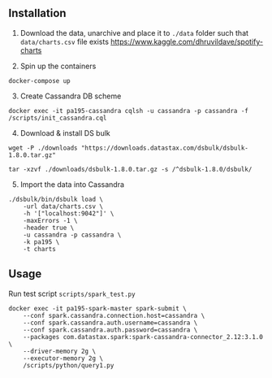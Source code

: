 ## Installation

1. Download the data, unarchive and place it to `./data` folder such that `data/charts.csv` file exists
https://www.kaggle.com/dhruvildave/spotify-charts

2. Spin up the containers

```
docker-compose up
```

3. Create Cassandra DB scheme
```
docker exec -it pa195-cassandra cqlsh -u cassandra -p cassandra -f /scripts/init_cassandra.cql
```

4. Download & install DS bulk

```
wget -P ./downloads "https://downloads.datastax.com/dsbulk/dsbulk-1.8.0.tar.gz"

tar -xzvf ./downloads/dsbulk-1.8.0.tar.gz -s /^dsbulk-1.8.0/dsbulk/
```

5. Import the data into Cassandra
```
./dsbulk/bin/dsbulk load \
    -url data/charts.csv \
    -h '["localhost:9042"]' \
    -maxErrors -1 \
    -header true \
    -u cassandra -p cassandra \
    -k pa195 \
    -t charts
```

## Usage

Run test script `scripts/spark_test.py`

```
docker exec -it pa195-spark-master spark-submit \
    --conf spark.cassandra.connection.host=cassandra \
    --conf spark.cassandra.auth.username=cassandra \
    --conf spark.cassandra.auth.password=cassandra \
    --packages com.datastax.spark:spark-cassandra-connector_2.12:3.1.0 \
    --driver-memory 2g \
    --executor-memory 2g \
    /scripts/python/query1.py
```
